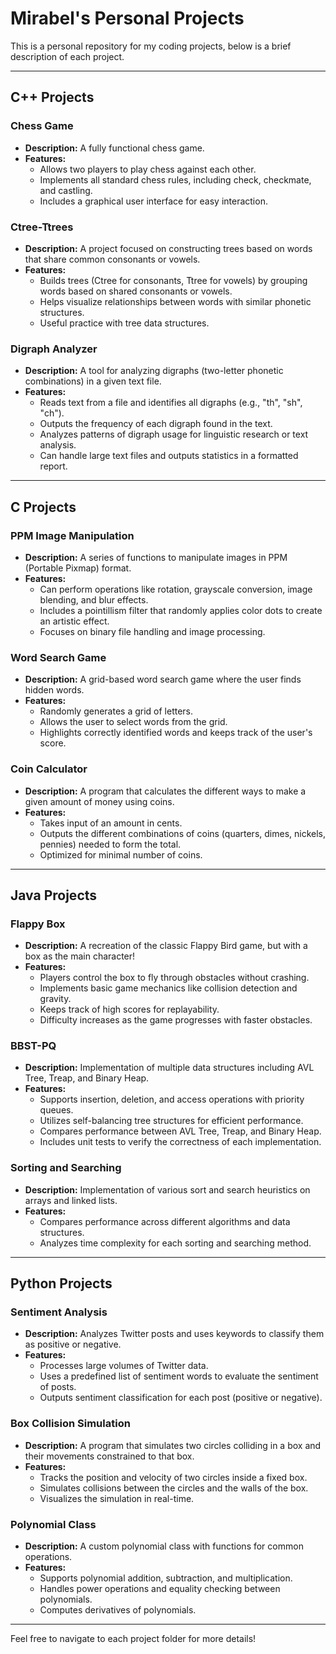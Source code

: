 # Mirabel's Personal Projects

This is a personal repository for my coding projects, below is a brief description of each project.

---

## C++ Projects

### Chess Game
- **Description:** A fully functional chess game.
- **Features:**
  - Allows two players to play chess against each other.
  - Implements all standard chess rules, including check, checkmate, and castling.
  - Includes a graphical user interface for easy interaction.
    
### Ctree-Ttrees
- **Description:** A project focused on constructing trees based on words that share common consonants or vowels.
- **Features:**
  - Builds trees (Ctree for consonants, Ttree for vowels) by grouping words based on shared consonants or vowels.
  - Helps visualize relationships between words with similar phonetic structures.
  - Useful practice with tree data structures.
    
### Digraph Analyzer
- **Description:** A tool for analyzing digraphs (two-letter phonetic combinations) in a given text file.
- **Features:**
  - Reads text from a file and identifies all digraphs (e.g., "th", "sh", "ch").
  - Outputs the frequency of each digraph found in the text.
  - Analyzes patterns of digraph usage for linguistic research or text analysis.
  - Can handle large text files and outputs statistics in a formatted report.

---

## C Projects

### PPM Image Manipulation
- **Description:** A series of functions to manipulate images in PPM (Portable Pixmap) format.
- **Features:**
  - Can perform operations like rotation, grayscale conversion, image blending, and blur effects.
  - Includes a pointillism filter that randomly applies color dots to create an artistic effect.
  - Focuses on binary file handling and image processing.
    
### Word Search Game
- **Description:** A grid-based word search game where the user finds hidden words.
- **Features:**
  - Randomly generates a grid of letters.
  - Allows the user to select words from the grid.
  - Highlights correctly identified words and keeps track of the user's score.
    
### Coin Calculator
- **Description:** A program that calculates the different ways to make a given amount of money using coins.
- **Features:**
  - Takes input of an amount in cents.
  - Outputs the different combinations of coins (quarters, dimes, nickels, pennies) needed to form the total.
  - Optimized for minimal number of coins.

---

## Java Projects

### Flappy Box
- **Description:** A recreation of the classic Flappy Bird game, but with a box as the main character!
- **Features:**
  - Players control the box to fly through obstacles without crashing.
  - Implements basic game mechanics like collision detection and gravity.
  - Keeps track of high scores for replayability.
  - Difficulty increases as the game progresses with faster obstacles.

### BBST-PQ
- **Description:** Implementation of multiple data structures including AVL Tree, Treap, and Binary Heap.
- **Features:**
  - Supports insertion, deletion, and access operations with priority queues.
  - Utilizes self-balancing tree structures for efficient performance.
  - Compares performance between AVL Tree, Treap, and Binary Heap.
  - Includes unit tests to verify the correctness of each implementation.

### Sorting and Searching
- **Description:** Implementation of various sort and search heuristics on arrays and linked lists.
- **Features:**
  - Compares performance across different algorithms and data structures.
  - Analyzes time complexity for each sorting and searching method.
---

## Python Projects

### Sentiment Analysis
- **Description:** Analyzes Twitter posts and uses keywords to classify them as positive or negative.
- **Features:**
  - Processes large volumes of Twitter data.
  - Uses a predefined list of sentiment words to evaluate the sentiment of posts.
  - Outputs sentiment classification for each post (positive or negative).

### Box Collision Simulation
- **Description:** A program that simulates two circles colliding in a box and their movements constrained to that box.
- **Features:**
  - Tracks the position and velocity of two circles inside a fixed box.
  - Simulates collisions between the circles and the walls of the box.
  - Visualizes the simulation in real-time.

### Polynomial Class
- **Description:** A custom polynomial class with functions for common operations.
- **Features:**
  - Supports polynomial addition, subtraction, and multiplication.
  - Handles power operations and equality checking between polynomials.
  - Computes derivatives of polynomials.

---

Feel free to navigate to each project folder for more details!
